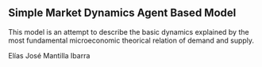 ## Simple Market Dynamics Agent Based Model

This model is an attempt to describe the basic dynamics explained by the most fundamental microeconomic theorical relation of demand and supply.

Elías José Mantilla Ibarra